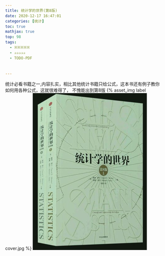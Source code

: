```yaml
---
title: 统计学的世界(第8版)
date: 2020-12-17 16:47:01
categories: [统计]
toc: true
mathjax: true
top: 98
tags:
  - ※※※※※
  - ✰✰✰✰✰
  - TODO-PDF


---
```


统计必看书籍之一,内容扎实，相比其他统计书籍只给公式，这本书还有例子教你如何用各种公式，这就很难得了， 不愧能出到第8版
{% asset_img label cover.jpg %}
![](统计学的世界(第8版)/cover.jpg)


